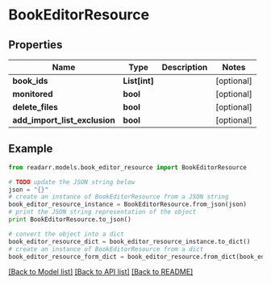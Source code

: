 # BookEditorResource


## Properties

Name | Type | Description | Notes
------------ | ------------- | ------------- | -------------
**book_ids** | **List[int]** |  | [optional] 
**monitored** | **bool** |  | [optional] 
**delete_files** | **bool** |  | [optional] 
**add_import_list_exclusion** | **bool** |  | [optional] 

## Example

```python
from readarr.models.book_editor_resource import BookEditorResource

# TODO update the JSON string below
json = "{}"
# create an instance of BookEditorResource from a JSON string
book_editor_resource_instance = BookEditorResource.from_json(json)
# print the JSON string representation of the object
print BookEditorResource.to_json()

# convert the object into a dict
book_editor_resource_dict = book_editor_resource_instance.to_dict()
# create an instance of BookEditorResource from a dict
book_editor_resource_form_dict = book_editor_resource.from_dict(book_editor_resource_dict)
```
[[Back to Model list]](../README.md#documentation-for-models) [[Back to API list]](../README.md#documentation-for-api-endpoints) [[Back to README]](../README.md)


